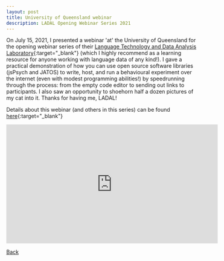 ```yaml
---
layout: post
title: University of Queensland webinar
description: LADAL Opening Webinar Series 2021
---
```




On July 15, 2021, I presented a webinar 'at' the University of Queensland for the opening webinar series of their [Language Technology and Data Analysis Laboratory](https://slcladal.github.io/index.html){:target="_blank"} (which I highly recommend as a learning resource for anyone working with language data of any kind!). I gave a practical demonstration of how you can use open source software libraries (jsPsych and JATOS) to write, host, and run a behavioural experiment over the internet (even with modest programming abilities!) by speedrunning through the process: from the empty code editor to sending out links to participants. I also saw an opportunity to shoehorn half a dozen pictures of my cat into it. Thanks for having me, LADAL!

Details about this webinar (and others in this series) can be found [here](https://slcladal.github.io/opening.html#Online_Data_Collection_(M_Vos)){:target="_blank"}


<iframe width="560" height="315" src="https://www.youtube.com/embed/7-9WRYpXEtE" title="YouTube video player" frameborder="0" allow="accelerometer; autoplay; clipboard-write; encrypted-media; gyroscope; picture-in-picture" allowfullscreen></iframe>

[Back](https://myrtevos.github.io/projects/)
